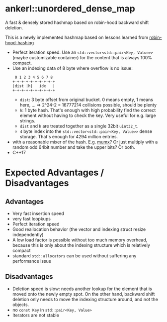 # ankerl::unordered_dense_map

A fast &amp; densely stored hashmap based on robin-hood backward shift deletion.

This is a newly implemented hashmap based on lessons learned from [robin-hood-hashing](https://github.com/martinus/robin-hood-hashing)

* Perfect iteration speed. Use an `std::vector<std::pair<Key, Value>>` (maybe customizable container) for the content that is always 100% compact.
* Use an indexing data of 8 byte where overflow is no issue:
   ```
    0 1 2 3 4 5 6 7 8
   +-+-+-+-+-+-+-+-+-+
   |dist |h|   idx   |
   +-+-+-+-+-+-+-+-+-+
   ```
    * `dist`: 3 byte offset from original bucket. 0 means empty, 1 means here, ... => 2^24-2 = 16777214 collisions possible, should be plenty
    * `h`: 1 byte hash. That's enough with high probability find the correct element without having to check the key. Very useful for e.g. large strings.
    * `dist` and `h` are treated together as a single 32bit `uint32_t`.
    * `4` byte index into the `std::vector<std::pair<Key, Value>>` dense storage. That's enough for 4294 million entries.
* with a reasonable mixer of the hash. E.g. [mumx](https://github.com/martinus/map_benchmark/blob/master/src/app/mixer.h#L43-L47)? Or just multiply with a random odd 64bit number and take the upper bits? Or both.
* C++17

# Expected Advantages / Disadvantages

## Advantages
* Very fast insertion speed
* very fast loopkups
* Perfect iteration speed
* Good reallocation behavior (the vector and indexing struct resize independently)
* A low load factor is possible without too much memory overhead, because this is only about the indexing structure which is relatively compact
* standard `std::allocators` can be used without suffering any performance issue

## Disadvantages
* Deletion speed is slow: needs another lookup for the element that is moved onto the newly empty spot. On the other hand, backward shift deletion only needs to move the indexing structure around, and not the objects.
* no `const Key` in `std::pair<Key, Value>`
* Iterators are not stable
